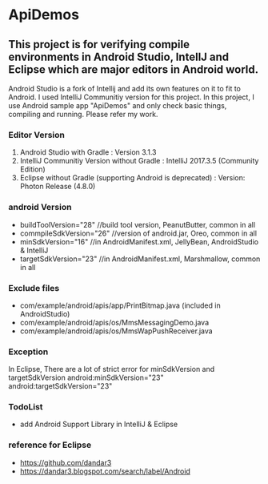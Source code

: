 # ApiDemos

## This project is for verifying compile environments in Android Studio, IntellJ and Eclipse which are major editors in Android world.

Android Studio is a fork of Intellij and add its own features on it to fit to Android.
I used IntelliJ Communitiy version for this project.
In this project, I use Android sample app "ApiDemos" and only check basic things, compiling and running.
Please refer my work. 


### Editor Version 
1. Android Studio with Gradle : Version 3.1.3 
2. IntelliJ Communitiy Version without Gradle : IntelliJ 2017.3.5 (Community Edition)
3. Eclipse without Gradle (supporting Android is deprecated) : Version: Photon Release (4.8.0)


### android Version 
* buildToolVersion="28" //build tool version, PeanutButter, common in all 
* commpileSdkVersion="26" //version of android.jar, Oreo, common in all 
* minSdkVersion="16" //in AndroidManifest.xml, JellyBean, AndroidStudio & IntelliJ 
* targetSdkVersion="23" //in AndroidManifest.xml, Marshmallow, common in all 


### Exclude files
* com/example/android/apis/app/PrintBitmap.java (included in AndroidStudio)
* com/example/android/apis/os/MmsMessagingDemo.java
* com/example/android/apis/os/MmsWapPushReceiver.java


### Exception
In Eclipse, There are a lot of strict error for minSdkVersion and targetSdkVersion
android:minSdkVersion="23" android:targetSdkVersion="23"


### TodoList
* add Android Support Library in IntelliJ & Eclipse


### reference for Eclipse
* https://github.com/dandar3
* https://dandar3.blogspot.com/search/label/Android

